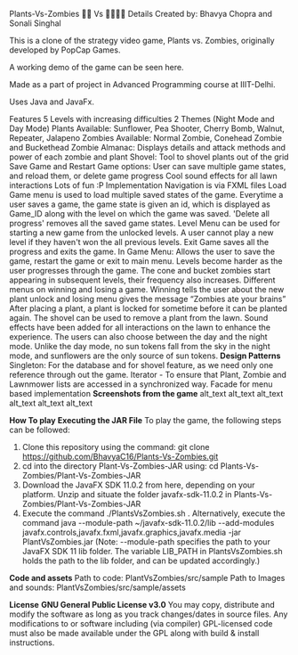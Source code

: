 Plants-Vs-Zombies 🌱🌵 Vs 🧟‍♂️🧟‍♀️
Details
Created by: Bhavya Chopra and Sonali Singhal

This is a clone of the strategy video game, Plants vs. Zombies, originally developed by PopCap Games.

A working demo of the game can be seen here.

Made as a part of project in Advanced Programming course at IIIT-Delhi.

Uses Java and JavaFx.

Features
5 Levels with increasing difficulties
2 Themes (Night Mode and Day Mode)
Plants Available: Sunflower, Pea Shooter, Cherry Bomb, Walnut, Repeater, Jalapeno
Zombies Available: Normal Zombie, Conehead Zombie and Buckethead Zombie
Almanac: Displays details and attack methods and power of each zombie and plant
Shovel: Tool to shovel plants out of the grid
Save Game and Restart Game options: User can save multiple game states, and reload them, or delete game progress
Cool sound effects for all lawn interactions
Lots of fun :P
Implementation
Navigation is via FXML files
Load Game menu is used to load multiple saved states of the game. Everytime a user saves a game, the game state is given an id, which is displayed as Game_ID along with the level on which the game was saved. 'Delete all progress' removes all the saved game states.
Level Menu can be used for starting a new game from the unlocked levels. A user cannot play a new level if they haven't won the all previous levels.
Exit Game saves all the progress and exits the game.
In Game Menu: Allows the user to save the game, restart the game or exit to main menu.
Levels become harder as the user progresses through the game. The cone and bucket zombies start appearing in subsequent levels, their frequency also increases.
Different menus on winning and losing a game. Winning tells the user about the new plant unlock and losing menu gives the message “Zombies ate your brains”
After placing a plant, a plant is locked for sometime before it can be planted again.
The shovel can be used to remove a plant from the lawn.
Sound effects have been added for all interactions on the lawn to enhance the experience.
The users can also choose between the day and the night mode. Unlike the day mode, no sun tokens fall from the sky in the night mode, and sunflowers are the only source of sun tokens.
**Design Patterns**
Singleton: For the database and for shovel feature, as we need only one reference through out the game.
Iterator - To ensure that Plant, Zombie and Lawnmower lists are accessed in a synchronized way.
Facade for menu based implementation
**Screenshots from the game**
alt_text alt_text alt_text alt_text alt_text alt_text

**How To play**
**Executing the JAR File**
To play the game, the following steps can be followed:

1. Clone this repository using the command: git clone https://github.com/BhavyaC16/Plants-Vs-Zombies.git
2. cd into the directory Plant-Vs-Zombies-JAR using: cd Plants-Vs-Zombies/Plant-Vs-Zombies-JAR
3. Download the JavaFX SDK 11.0.2 from here, depending on your platform. Unzip and situate the folder javafx-sdk-11.0.2 in Plants-Vs-Zombies/Plant-Vs-Zombies-JAR
4. Execute the command ./PlantsVsZombies.sh . Alternatively, execute the command java --module-path ~/javafx-sdk-11.0.2/lib --add-modules javafx.controls,javafx.fxml,javafx.graphics,javafx.media -jar PlantVsZombies.jar
(Note: --module-path specifies the path to your JavaFX SDK 11 lib folder. The variable LIB_PATH in PlantsVsZombies.sh holds the path to the lib folder, and can be updated accordingly.)

**Code and assets**
Path to code: PlantVsZombies/src/sample
Path to Images and sounds: PlantVsZombies/src/sample/assets

**License**
**GNU General Public License v3.0**
You may copy, distribute and modify the software as long as you track changes/dates in source files. Any modifications to or software including (via compiler) GPL-licensed code must also be made available under the GPL along with build & install instructions.

